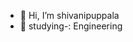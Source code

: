 - 👋 Hi, I’m shivanipuppala
- 🌱  studying-: Engineering
  

<!---
shivanipuppala12/shivanipuppala12 is a ✨ special ✨ repository because its `README.md` (this file) appears on your GitHub profile.
You can click the Preview link to take a look at your changes.
--->

